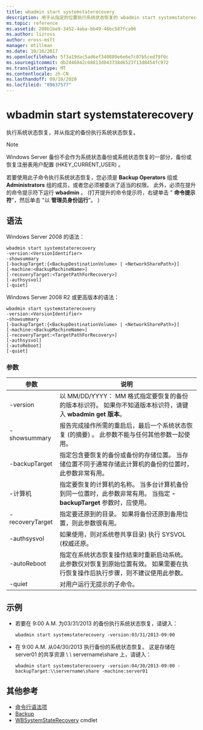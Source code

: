 ```yaml
---
title: wbadmin start systemstaterecovery
description: 用于从指定的位置执行系统状态恢复的 wbadmin start systemstaterecovery 的参考文章。
ms.topic: reference
ms.assetid: 208b1be9-3452-4aba-bb49-46bc587fca96
ms.author: lizross
author: eross-msft
manager: mtillman
ms.date: 10/16/2017
ms.openlocfilehash: 5f3a19dac5ad6ef340889e6e6e7c07b5ced79f0c
ms.sourcegitcommit: db2d46842c68813d043738d6523f13d8454fc972
ms.translationtype: MT
ms.contentlocale: zh-CN
ms.lasthandoff: 09/10/2020
ms.locfileid: "89637577"
---
```

# <a name="wbadmin-start-systemstaterecovery"></a>wbadmin start systemstaterecovery



执行系统状态恢复，并从指定的备份执行系统状态恢复。

> [!NOTE]
> Windows Server 备份不会作为系统状态备份或系统状态恢复的一部分，备份或恢复注册表用户配置 (HKEY_CURRENT_USER) 。

若要使用此子命令执行系统状态恢复，您必须是 **Backup Operators** 组或 **Administrators** 组的成员，或者您必须被委派了适当的权限。 此外，必须在提升的命令提示符下运行 **wbadmin** 。  (打开提升的命令提示符，右键单击 " **命令提示符**"，然后单击 "以 **管理员身份运行**"。 ) 



## <a name="syntax"></a>语法

Windows Server 2008 的语法：
```
wbadmin start systemstaterecovery
-version:<VersionIdentifier>
-showsummary
[-backupTarget:{<BackupDestinationVolume> | <NetworkSharePath>}]
[-machine:<BackupMachineName>]
[-recoveryTarget:<TargetPathForRecovery>]
[-authsysvol]
[-quiet]
```
Windows Server 2008 R2 或更高版本的语法：
```
wbadmin start systemstaterecovery
-version:<VersionIdentifier>
-showsummary
[-backupTarget:{<BackupDestinationVolume> | <NetworkSharePath>}]
[-machine:<BackupMachineName>]
[-recoveryTarget:<TargetPathForRecovery>]
[-authsysvol]
[-autoReboot]
[-quiet]
```

### <a name="parameters"></a>参数

|参数|说明|
|---------|-----------|
|-version|以 MM/DD/YYYY： MM 格式指定要恢复的备份的版本标识符。 如果你不知道版本标识符，请键入 **wbadmin get 版本**。|
|-showsummary|报告完成操作所需的重启后，最后一个系统状态恢复 (的摘要) 。 此参数不能与任何其他参数一起使用。|
|-backupTarget|指定包含要恢复的备份或备份的存储位置。 当存储位置不同于通常存储此计算机的备份的位置时，此参数非常有用。|
|-计算机|指定要恢复的计算机的名称。 当多台计算机备份到同一位置时，此参数非常有用。 当指定 **-backupTarget** 参数时，应使用。|
|-recoveryTarget|指定要还原到的目录。 如果将备份还原到备用位置，则此参数很有用。|
|-authsysvol|如果使用，则对系统卷共享目录) 执行 SYSVOL (权威还原。|
|-autoReboot|指定在系统状态恢复操作结束时重新启动系统。 此参数仅对恢复到原始位置有效。 如果需要在执行恢复操作后执行步骤，则不建议使用此参数。|
|-quiet|对用户运行无提示的子命令。|

## <a name="examples"></a>示例

- 若要在 9:00 A.M. 为03/31/2013 的备份执行系统状态恢复，请键入：
  ```
  wbadmin start systemstaterecovery -version:03/31/2013-09:00
  ```
- 在 9:00 A.M. 从04/30/2013 执行备份的系统状态恢复。 这是存储在 server01 的共享资源 \\ \\ servername\share 上，请键入：
  ```
  wbadmin start systemstaterecovery -version:04/30/2013-09:00 -backupTarget:\\servername\share -machine:server01
  ```

## <a name="additional-references"></a>其他参考

- [命令行语法项](command-line-syntax-key.md)
-   [Backup](wbadmin.md)
-   [WBSystemStateRecovery](/previous-versions/windows/it-pro/windows-8.1-and-8/hh825173(v=win.10)) cmdlet
